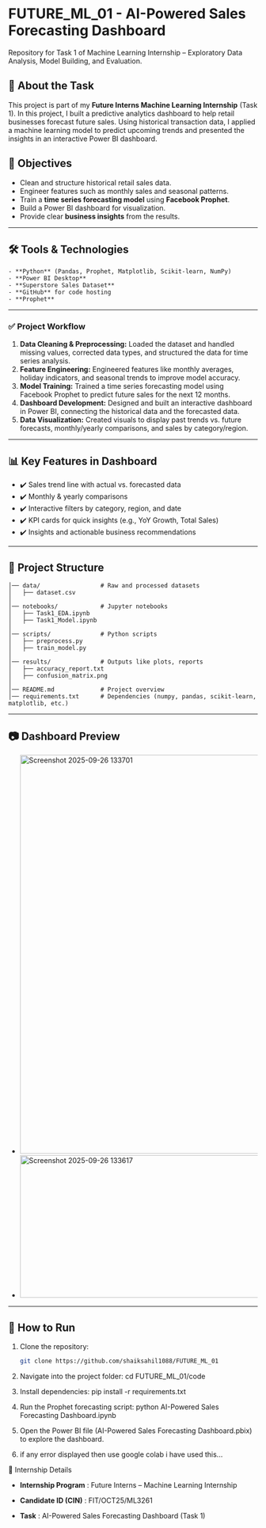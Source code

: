 # FUTURE_ML_01 - AI-Powered Sales Forecasting Dashboard
Repository for Task 1 of Machine Learning Internship – Exploratory Data Analysis, Model Building, and Evaluation.

## 📌 About the Task
This project is part of my **Future Interns Machine Learning Internship** (Task 1).
In this project, I built a predictive analytics dashboard to help retail businesses forecast future sales. Using historical transaction data, I applied a machine learning model to predict upcoming trends and presented the insights in an interactive Power BI dashboard.

## 🎯 Objectives
- Clean and structure historical retail sales data.
- Engineer features such as monthly sales and seasonal patterns.
- Train a **time series forecasting model** using **Facebook Prophet**.
- Build a Power BI dashboard for visualization.
- Provide clear **business insights** from the results.

---

## 🛠️ Tools & Technologies
```
- **Python** (Pandas, Prophet, Matplotlib, Scikit-learn, NumPy)
- **Power BI Desktop**
- **Superstore Sales Dataset**
- **GitHub** for code hosting
- **Prophet**
```
---

### ✅ Project Workflow

1.  **Data Cleaning & Preprocessing:** Loaded the dataset and handled missing values, corrected data types, and structured the data for time series analysis.
2.  **Feature Engineering:** Engineered features like monthly averages, holiday indicators, and seasonal trends to improve model accuracy.
3.  **Model Training:** Trained a time series forecasting model using Facebook Prophet to predict future sales for the next 12 months.
4.  **Dashboard Development:** Designed and built an interactive dashboard in Power BI, connecting the historical data and the forecasted data.
5.  **Data Visualization:** Created visuals to display past trends vs. future forecasts, monthly/yearly comparisons, and sales by category/region.

---


## 📊 Key Features in Dashboard
* ✔️ Sales trend line with actual vs. forecasted data
* ✔️ Monthly & yearly comparisons
* ✔️ Interactive filters by category, region, and date
* ✔️ KPI cards for quick insights (e.g., YoY Growth, Total Sales)
* ✔️ Insights and actionable business recommendations

---

## 📂 Project Structure
```text
│── data/                 # Raw and processed datasets
│   ├── dataset.csv
│
│── notebooks/            # Jupyter notebooks
│   ├── Task1_EDA.ipynb
│   ├── Task1_Model.ipynb
│
│── scripts/              # Python scripts
│   ├── preprocess.py
│   ├── train_model.py
│
│── results/              # Outputs like plots, reports
│   ├── accuracy_report.txt
│   ├── confusion_matrix.png
│
│── README.md             # Project overview
│── requirements.txt      # Dependencies (numpy, pandas, scikit-learn, matplotlib, etc.)
```

---

## 📷 Dashboard Preview
* <img width="1433" height="806" alt="Screenshot 2025-09-26 133701" src="https://github.com/user-attachments/assets/ece47722-419e-4653-8cff-5d5a8574ac1d" />
* <img width="929" height="288" alt="Screenshot 2025-09-26 133617" src="https://github.com/user-attachments/assets/3143edbc-6cb3-4791-8eed-48442c86342f" />

---

## 🚀 How to Run
1. Clone the repository:
   ```bash
   git clone https://github.com/shaiksahil1088/FUTURE_ML_01
2. Navigate into the project folder:
   cd FUTURE_ML_01/code

3. Install dependencies:
   pip install -r requirements.txt

4. Run the Prophet forecasting script:
   python AI-Powered Sales Forecasting Dashboard.ipynb


5. Open the Power BI file (AI-Powered Sales Forecasting Dashboard.pbix) to explore the dashboard.
6. if any error displayed then use google colab i have used this...

📌 Internship Details

- **Internship Program** : Future Interns – Machine Learning Internship

- **Candidate ID (CIN)** : FIT/OCT25/ML3261


- **Task** : AI-Powered Sales Forecasting Dashboard (Task 1)
